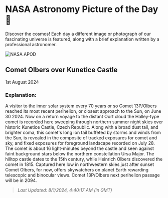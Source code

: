 
  # NASA Astronomy Picture of the Day 🌌

  Discover the cosmos! Each day a different image or photograph of our fascinating universe is featured, along with a brief explanation written by a professional astronomer.

![NASA APOD](https://apod.nasa.gov/apod/image/2408/2024_07_28_Olbers_Kunka_Kunetice_1500px.png)

## Comet Olbers over Kunetice Castle

1st August 2024

### Explanation: 

A visitor to the inner solar system every 70 years or so Comet 13P/Olbers reached its most recent perihelion, or closest approach to the Sun, on June 30 2024. Now on a return voyage to the distant Oort cloud the Halley-type comet is recorded here sweeping through northern summer night skies over historic Kunetice Castle, Czech Republic. Along with a broad dust tail, and brighter coma, this comet's long ion tail buffeted by storms and winds from the Sun, is revealed in the composite of tracked exposures for comet and sky, and fixed exposures for foreground landscape recorded on July 28. The comet is about 16 light-minutes beyond the castle and seen against faint background stars below the northern constellation Ursa Major. The hilltop castle dates to the 15th century, while Heinrich Olbers discovered the comet in 1815. Captured here low in northwestern skies just after sunset Comet Olbers, for now, offers skywatchers on planet Earth rewarding telescopic and binocular views. Comet 13P/Olbers next perihelion passage will be in 2094.

> _Last Updated: 8/1/2024, 4:40:17 AM (in GMT)_

